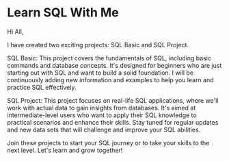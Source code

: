 # Learn SQL With Me
Hi All,

I have created two exciting projects: SQL Basic and SQL Project.

SQL Basic: This project covers the fundamentals of SQL, including basic commands and database concepts. It's designed for beginners who are just starting out with SQL and want to build a solid foundation. I will be continuously adding new information and examples to help you learn and practice SQL effectively.

SQL Project: This project focuses on real-life SQL applications, where we'll work with actual data to gain insights from databases. It's aimed at intermediate-level users who want to apply their SQL knowledge to practical scenarios and enhance their skills. Stay tuned for regular updates and new data sets that will challenge and improve your SQL abilities.

Join these projects to start your SQL journey or to take your skills to the next level. Let's learn and grow together!
